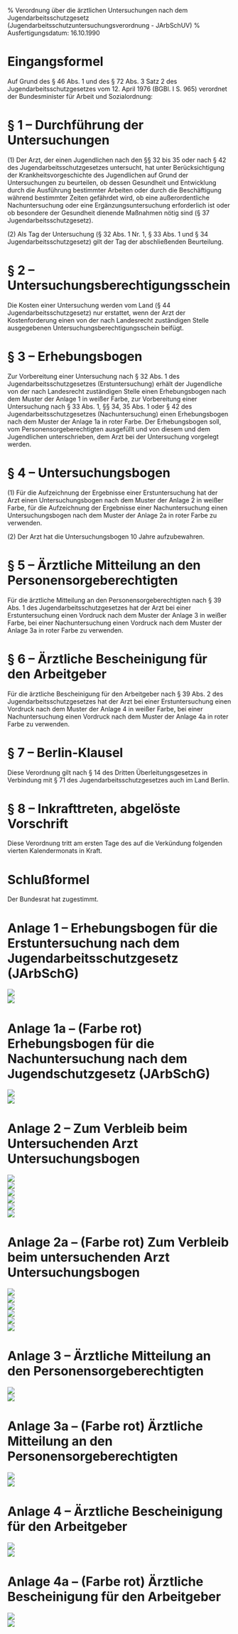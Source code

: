 % Verordnung über die ärztlichen Untersuchungen nach dem Jugendarbeitsschutzgesetz  (Jugendarbeitsschutzuntersuchungsverordnung - JArbSchUV)
% Ausfertigungsdatum: 16.10.1990
 
# Eingangsformel

Auf Grund des § 46 Abs. 1 und des § 72 Abs. 3 Satz 2 des Jugendarbeitsschutzgesetzes vom 12. April 1976 (BGBl. I S. 965) verordnet der Bundesminister für Arbeit und Sozialordnung:

# § 1 – Durchführung der Untersuchungen

(1) Der Arzt, der einen Jugendlichen nach den §§ 32 bis 35 oder nach § 42 des Jugendarbeitsschutzgesetzes untersucht, hat unter Berücksichtigung der Krankheitsvorgeschichte des Jugendlichen auf Grund der Untersuchungen zu beurteilen, ob dessen Gesundheit und Entwicklung durch die Ausführung bestimmter Arbeiten oder durch die Beschäftigung während bestimmter Zeiten gefährdet wird, ob eine außerordentliche Nachuntersuchung oder eine Ergänzungsuntersuchung erforderlich ist oder ob besondere der Gesundheit dienende Maßnahmen nötig sind (§ 37 Jugendarbeitsschutzgesetz).

(2) Als Tag der Untersuchung (§ 32 Abs. 1 Nr. 1, § 33 Abs. 1 und § 34 Jugendarbeitsschutzgesetz) gilt der Tag der abschließenden Beurteilung.

# § 2 – Untersuchungsberechtigungsschein

Die Kosten einer Untersuchung werden vom Land (§ 44 Jugendarbeitsschutzgesetz) nur erstattet, wenn der Arzt der Kostenforderung einen von der nach Landesrecht zuständigen Stelle ausgegebenen Untersuchungsberechtigungsschein beifügt.

# § 3 – Erhebungsbogen

Zur Vorbereitung einer Untersuchung nach § 32 Abs. 1 des Jugendarbeitsschutzgesetzes (Erstuntersuchung) erhält der Jugendliche von der nach Landesrecht zuständigen Stelle einen Erhebungsbogen nach dem Muster der Anlage 1 in weißer Farbe, zur Vorbereitung einer Untersuchung nach § 33 Abs. 1, §§ 34, 35 Abs. 1 oder § 42 des Jugendarbeitsschutzgesetzes (Nachuntersuchung) einen Erhebungsbogen nach dem Muster der Anlage 1a in roter Farbe. Der Erhebungsbogen soll, vom Personensorgeberechtigten ausgefüllt und von diesem und dem Jugendlichen unterschrieben, dem Arzt bei der Untersuchung vorgelegt werden.

# § 4 – Untersuchungsbogen

(1) Für die Aufzeichnung der Ergebnisse einer Erstuntersuchung hat der Arzt einen Untersuchungsbogen nach dem Muster der Anlage 2 in weißer Farbe, für die Aufzeichnung der Ergebnisse einer Nachuntersuchung einen Untersuchungsbogen nach dem Muster der Anlage 2a in roter Farbe zu verwenden.

(2) Der Arzt hat die Untersuchungsbogen 10 Jahre aufzubewahren.

# § 5 – Ärztliche Mitteilung an den Personensorgeberechtigten

Für die ärztliche Mitteilung an den Personensorgeberechtigten nach § 39 Abs. 1 des Jugendarbeitsschutzgesetzes hat der Arzt bei einer Erstuntersuchung einen Vordruck nach dem Muster der Anlage 3 in weißer Farbe, bei einer Nachuntersuchung einen Vordruck nach dem Muster der Anlage 3a in roter Farbe zu verwenden.

# § 6 – Ärztliche Bescheinigung für den Arbeitgeber

Für die ärztliche Bescheinigung für den Arbeitgeber nach § 39 Abs. 2 des Jugendarbeitsschutzgesetzes hat der Arzt bei einer Erstuntersuchung einen Vordruck nach dem Muster der Anlage 4 in weißer Farbe, bei einer Nachuntersuchung einen Vordruck nach dem Muster der Anlage 4a in roter Farbe zu verwenden.

# § 7 – Berlin-Klausel

Diese Verordnung gilt nach § 14 des Dritten Überleitungsgesetzes in Verbindung mit § 71 des Jugendarbeitsschutzgesetzes auch im Land Berlin.

# § 8 – Inkrafttreten, abgelöste Vorschrift

Diese Verordnung tritt am ersten Tage des auf die Verkündung folgenden vierten Kalendermonats in Kraft.

# Schlußformel

Der Bundesrat hat zugestimmt.

# Anlage 1 – Erhebungsbogen für die Erstuntersuchung nach dem Jugendarbeitsschutzgesetz (JArbSchG)

  
![](https://www.gesetze-im-internet.de/normengrafiken/pdf/grafik_jarbschuv_b0335.jpg)  
![](https://www.gesetze-im-internet.de/normengrafiken/pdf/grafik_jarbschuv_b0336.jpg)

# Anlage 1a – (Farbe rot)  Erhebungsbogen für die Nachuntersuchung nach dem Jugendschutzgesetz (JArbSchG)

  
![](https://www.gesetze-im-internet.de/normengrafiken/pdf/grafik_jarbschuv_b0337.jpg)  
![](https://www.gesetze-im-internet.de/normengrafiken/pdf/grafik_jarbschuv_b0338.jpg)

# Anlage 2 – Zum Verbleib beim Untersuchenden Arzt  Untersuchungsbogen

  
![](https://www.gesetze-im-internet.de/normengrafiken/pdf/grafik_jarbschuv_b0339.jpg)  
![](https://www.gesetze-im-internet.de/normengrafiken/pdf/grafik_jarbschuv_b0340.jpg)  
![](https://www.gesetze-im-internet.de/normengrafiken/pdf/grafik_jarbschuv_b0341.jpg)  
![](https://www.gesetze-im-internet.de/normengrafiken/pdf/grafik_jarbschuv_b0342.jpg)  
![](https://www.gesetze-im-internet.de/normengrafiken/pdf/grafik_jarbschuv_b0343.jpg)  
![](https://www.gesetze-im-internet.de/normengrafiken/pdf/grafik_jarbschuv_b0344.jpg)

# Anlage 2a – (Farbe rot)  Zum Verbleib beim untersuchenden Arzt  Untersuchungsbogen

  
![](https://www.gesetze-im-internet.de/normengrafiken/pdf/grafik_jarbschuv_b0345.jpg)  
![](https://www.gesetze-im-internet.de/normengrafiken/pdf/grafik_jarbschuv_b0346.jpg)  
![](https://www.gesetze-im-internet.de/normengrafiken/pdf/grafik_jarbschuv_b0347.jpg)  
![](https://www.gesetze-im-internet.de/normengrafiken/pdf/grafik_jarbschuv_b0348.jpg)  
![](https://www.gesetze-im-internet.de/normengrafiken/pdf/grafik_jarbschuv_b0349.jpg)  
![](https://www.gesetze-im-internet.de/normengrafiken/pdf/grafik_jarbschuv_b0350.jpg)

# Anlage 3 – Ärztliche Mitteilung an den Personensorgeberechtigten

  
![](https://www.gesetze-im-internet.de/normengrafiken/pdf/grafik_jarbschuv_b0351.jpg)  
![](https://www.gesetze-im-internet.de/normengrafiken/pdf/grafik_jarbschuv_b0352.jpg)

# Anlage 3a – (Farbe rot)  Ärztliche Mitteilung an den Personensorgeberechtigten

  
![](https://www.gesetze-im-internet.de/normengrafiken/pdf/grafik_jarbschuv_b0353.jpg)  
![](https://www.gesetze-im-internet.de/normengrafiken/pdf/grafik_jarbschuv_b0354.jpg)

# Anlage 4 – Ärztliche Bescheinigung für den Arbeitgeber

  
![](https://www.gesetze-im-internet.de/normengrafiken/pdf/grafik_jarbschuv_b0355.jpg)  
![](https://www.gesetze-im-internet.de/normengrafiken/pdf/grafik_jarbschuv_b0356.jpg)

# Anlage 4a – (Farbe rot)  Ärztliche Bescheinigung für den Arbeitgeber

  
![](https://www.gesetze-im-internet.de/normengrafiken/pdf/grafik_jarbschuv_b0357.jpg)  
![](https://www.gesetze-im-internet.de/normengrafiken/pdf/grafik_jarbschuv_b0358.jpg)
